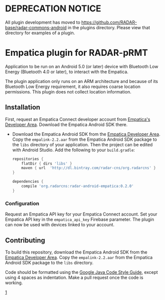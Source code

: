 # DEPRECATION NOTICE

All plugin development has moved to https://github.com/RADAR-base/radar-commons-android in the plugins directory. Please view that directory for examples of a plugin.

# Empatica plugin for RADAR-pRMT

Application to be run on an Android 5.0 (or later) device with Bluetooth Low Energy (Bluetooth 4.0 or later), to interact with the Empatica.

The plugin application only runs on an ARM architecture and because of its Bluetooth Low Energy requirement, it also requires coarse location permissions. This plugin does not collect location information.

## Installation

First, request an Empatica Connect developer account from [Empatica's Developer Area][1]. Download the Empatica Android SDK there.

- Download the Empatica Android SDK from the [Empatica Developer Area][1]. Copy the `empalink-2.2.aar` from the Empatica Android SDK package to the `libs` directory of your application. Then the project can be edited with Android Studio. Add the following to your `build.gradle`:
        
     ```gradle
     repositories {
         flatDir { dirs 'libs' }
         maven { url  'http://dl.bintray.com/radar-cns/org.radarcns' }
     }
     
     dependencies {
         compile 'org.radarcns:radar-android-empatica:0.2.0'
     }
     ```
    


[1]: https://www.empatica.com/connect/developer.php

### Configuration

Request an Empatica API key for your Empatica Connect account. Set your Empatica API key in the `empatica_api_key` Firebase parameter. The plugin can now be used with devices linked to your account.

## Contributing

To build this repository, download the Empatica Android SDK from the [Empatica Developer Area][1]. Copy the `empalink-2.2.aar` from the Empatica Android SDK package to the `libs` directory.

Code should be formatted using the [Google Java Code Style Guide](https://google.github.io/styleguide/javaguide.html), except using 4 spaces as indentation. Make a pull request once the code is working.

[1](https://www.empatica.com/connect/developer.php)
